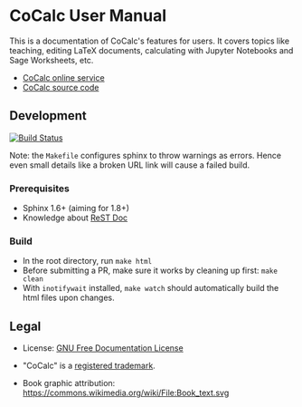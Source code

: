# CoCalc User Manual

This is a documentation of CoCalc's features for users.
It covers topics like teaching, editing LaTeX documents,
calculating with Jupyter Notebooks and Sage Worksheets, etc.

- [CoCalc online service](https://cocalc.com/)
- [CoCalc source code](https://github.com/sagemathinc/cocalc)

## Development

[![Build Status](https://travis-ci.org/sagemathinc/cocalc-doc.svg?branch=master)](https://travis-ci.org/sagemathinc/cocalc-doc)

Note: the `Makefile` configures sphinx to throw warnings as errors.
Hence even small details like a broken URL link will cause a failed build.

### Prerequisites

- Sphinx 1.6+ (aiming for 1.8+)
- Knowledge about [ReST Doc](http://www.sphinx-doc.org/en/1.8/rest.html)

### Build

- In the root directory, run `make html`
- Before submitting a PR, make sure it works by cleaning up first: `make clean`
- With `inotifywait` installed, `make watch` should automatically build the html files upon changes.

## Legal

- License: [GNU Free Documentation License](LICENSE.md)

- "CoCalc" is a [registered trademark](http://tsdr.uspto.gov/#caseNumber=87155974&caseType=SERIAL_NO&searchType=statusSearch).

- Book graphic attribution: https://commons.wikimedia.org/wiki/File:Book_text.svg